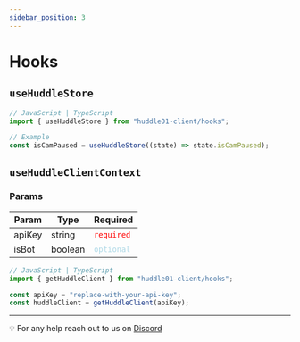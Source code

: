 ```yaml
---
sidebar_position: 3
---
```


# Hooks

## `useHuddleStore`

```jsx
// JavaScript | TypeScript
import { useHuddleStore } from "huddle01-client/hooks";

// Example
const isCamPaused = useHuddleStore((state) => state.isCamPaused);
```

## `useHuddleClientContext`

### Params

| Param  | Type    | Required                                  |
| ------ | ------- | ----------------------------------------- |
| apiKey | string  | <font color="red">`required`</font>       |
| isBot  | boolean | <font color="lightblue">`optional`</font> |

```jsx
// JavaScript | TypeScript
import { getHuddleClient } from "huddle01-client/hooks";

const apiKey = "replace-with-your-api-key";
const huddleClient = getHuddleClient(apiKey);
```

---

💡 For any help reach out to us on
[Discord](https://discord.com/invite/EYqfS32jYc)
